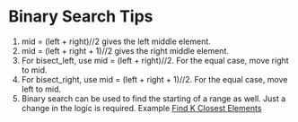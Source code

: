 # Binary Search Tips

1. mid = (left + right)//2 gives the left middle element.
2. mid = (left + right + 1)//2 gives the right middle element.
3. For bisect_left, use mid = (left + right)//2. For the equal case, move right to mid.
4. For bisect_right, use mid = (left + right + 1)//2. For the equal case, move left to mid.
5. Binary search can be used to find the starting of a range as well. Just a change in the logic is required. Example [Find K Closest Elements](./Find%20K%20Closest%20Elements.py)
